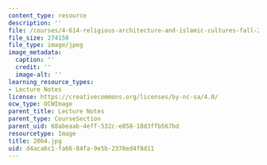 ```yaml
---
content_type: resource
description: ''
file: /courses/4-614-religious-architecture-and-islamic-cultures-fall-2002/d4aca6c1fa6684fa9e5b2378ed4f8d11_2064.jpg
file_size: 274150
file_type: image/jpeg
image_metadata:
  caption: ''
  credit: ''
  image-alt: ''
learning_resource_types:
- Lecture Notes
license: https://creativecommons.org/licenses/by-nc-sa/4.0/
ocw_type: OCWImage
parent_title: Lecture Notes
parent_type: CourseSection
parent_uid: 68abeaab-4eff-532c-e858-18d3ffb567bd
resourcetype: Image
title: 2064.jpg
uid: d4aca6c1-fa66-84fa-9e5b-2378ed4f8d11
---
```

